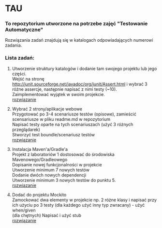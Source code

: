 # TAU  
### To repozytorium utworzone na potrzebe zajęć "Testowanie Automatyczne"   
Rozwiązania zadań znajdują się w katalogach odpowiadających numerowi zadania.  

### Lista zadań:  

1. Utworzenie struktury katalogów i dodanie tam swojego projektu lub jego części.  
Wejść na stronę http://junit.sourceforge.net/javadoc/org/junit/Assert.html i wybrać 3 różne assercje, następnie napisać z nimi testy (~10).  
Zaimplementować wyjątek w swoim projekcie.  
   [rozwiązanie](https://github.com/gottomy2/TAU/tree/main/lab1/src)  
   

2. Wybrać 2 strony/aplikacje webowe  
  Przygotować po 3-4 scenariusze testów (opisowe), zamieścić scensariusze w pliku readme.md w repozytorium  
  Napisać testy oparte na tych scenariuszach (użyć 3 różnych przeglądarek)  
  Stworzyć test boundle/scenariusz testów  
   [rozwiązanie](https://github.com/gottomy2/TAU/tree/main/lab2)  
   

3. Instalacja Maven'a/Gradle'a  
Projekt z laboratoriów 1 dostosować do środowiska Mavenowego/Gradleowego  
Dopisanie nowej funkcjonalności w projekcie  
Utworzenie minimum 7 nowych testów  
Dodanie dwóch nowych dependencji  
Utworzenie minimum 3 nowych testów do punktu 5.  
[rozwiązanie]()

4. Dodać do projektu Mockito  
Zamockować dwa elementy w projekcie np. 2 różne klasy i napisać przy ich użyciu po 3 testy (dla każdego użyć inny typ zwracany) - użyć when/given    
(dla chętnych) Napisać i użyć stub  
[rozwiązanie]()
